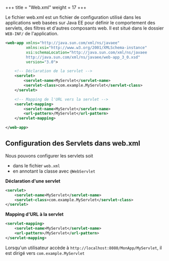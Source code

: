 +++
title = "Web.xml"
weight = 17
+++

Le fichier web.xml est un fichier de configuration utilisé dans les applications web basées sur Java EE pour définir le comportement des servlets, des filtres et d'autres composants web. Il est situé dans le dossier `WEB-INF/` de l'application.


```xml
<web-app xmlns="http://java.sun.com/xml/ns/javaee" 
         xmlns:xsi="http://www.w3.org/2001/XMLSchema-instance"
         xsi:schemaLocation="http://java.sun.com/xml/ns/javaee 
         http://java.sun.com/xml/ns/javaee/web-app_3_0.xsd"
         version="3.0">

    <!-- Déclaration de la servlet -->
    <servlet>
        <servlet-name>MyServlet</servlet-name>
        <servlet-class>com.example.MyServlet</servlet-class>
    </servlet>

    <!-- Mapping de l'URL vers la servlet -->
    <servlet-mapping>
        <servlet-name>MyServlet</servlet-name>
        <url-pattern>/MyServlet</url-pattern>
    </servlet-mapping>

</web-app>
```

## Configuration des Servlets dans web.xml
Nous pouvons configurer les servlets soit
- dans le fichier `web.xml`
- en annotant la classe avec `@WebServlet`

**Déclaration d'une servlet**
```xml
<servlet>
    <servlet-name>MyServlet</servlet-name>
    <servlet-class>com.example.MyServlet</servlet-class>
</servlet>
```

**Mapping d'URL à la servlet**
```xml
<servlet-mapping>
    <servlet-name>MyServlet</servlet-name>
    <url-pattern>/MyServlet</url-pattern>
</servlet-mapping>
```

Lorsqu'un utilisateur accède à `http://localhost:8080/MonApp/MyServlet`, il est dirigé vers `com.example.MyServlet`